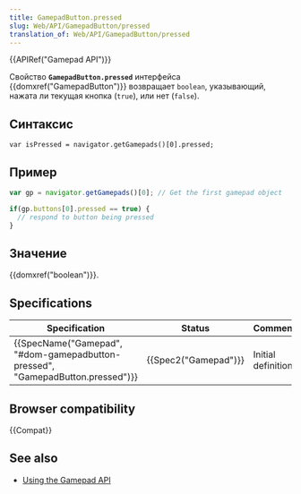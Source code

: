 ```yaml
---
title: GamepadButton.pressed
slug: Web/API/GamepadButton/pressed
translation_of: Web/API/GamepadButton/pressed
---
```


{{APIRef("Gamepad API")}}

Свойство **`GamepadButton.pressed`** интерфейса {{domxref("GamepadButton")}} возвращает `boolean`, указывающий, нажата ли текущая кнопка (`true`), или нет (`false`).

## Синтаксис

```
var isPressed = navigator.getGamepads()[0].pressed;
```

## Пример

```js
var gp = navigator.getGamepads()[0]; // Get the first gamepad object

if(gp.buttons[0].pressed == true) {
  // respond to button being pressed
}
```

## Значение

{{domxref("boolean")}}.

## Specifications

| Specification                                                                                            | Status                       | Comment            |
| -------------------------------------------------------------------------------------------------------- | ---------------------------- | ------------------ |
| {{SpecName("Gamepad", "#dom-gamepadbutton-pressed", "GamepadButton.pressed")}} | {{Spec2("Gamepad")}} | Initial definition |

## Browser compatibility

{{Compat}}

## See also

- [Using the Gamepad API](/ru/docs/Web/Guide/API/Gamepad)
